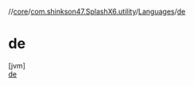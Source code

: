 //[core](../../../../index.md)/[com.shinkson47.SplashX6.utility](../../index.md)/[Languages](../index.md)/[de](index.md)

# de

[jvm]\
[de](index.md)
